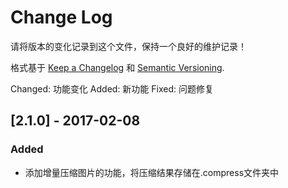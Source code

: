 # Change Log

请将版本的变化记录到这个文件，保持一个良好的维护记录！

格式基于 [Keep a Changelog](http://keepachangelog.com/) 和 [Semantic Versioning](http://semver.org/).

Changed: 功能变化
Added: 新功能
Fixed: 问题修复

## [2.1.0] - 2017-02-08

### Added
  - 添加增量压缩图片的功能，将压缩结果存储在.compress文件夹中
